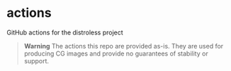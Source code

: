 # actions
GitHub actions for the distroless project

> **Warning**
> The actions this repo are provided as-is. They are used for producing CG images and provide no guarantees of stability or support.
